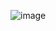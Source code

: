 ![image](https://user-images.githubusercontent.com/96937623/157777691-8d7dbf61-70d9-4797-973c-efaadfba80fe.png)
